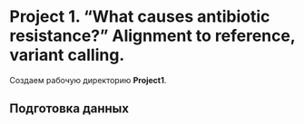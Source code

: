 # Project 1. “What causes antibiotic resistance?” Alignment to reference, variant calling.
Создаем рабочую директорию **Project1**.

## Подготовка данных


